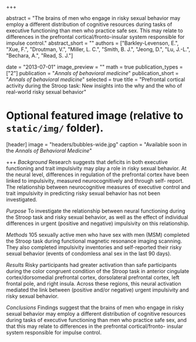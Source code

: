 +++

abstract = "The brains of men who engage in risky sexual behavior may employ a different distribution of cognitive resources during tasks of executive functioning than men who practice safe sex. This may relate to differences in the prefrontal cortical/fronto-insular system responsible for impulse control."
abstract_short = ""
authors = ["Barkley-Levenson, E.", "Xue, F.", "Droutman, V.", "Miller, L. C.", "Smith, B. J.", "Jeong, D.", "Lu, J.-L.", "Bechara, A.",  "Read, S. J."]

date = "2013-07-01"
image_preview = ""
math = true
publication_types = ["2"]
publication = "*Annals of behavioral medicine*"
publication_short = "*Annals of behavioral medicine*"
selected = true
title = "Prefrontal cortical activity during the Stroop task: New insights into the why and the who of real-world risky sexual behavior"

# Optional featured image (relative to `static/img/` folder).
[header]
image = "headers/bubbles-wide.jpg"
caption = "Available soon in the *Annals of Behavioral Medicine*"

+++
*Background* Research suggests that deficits in both executive functioning and trait impulsivity
may play a role in risky sexual behavior. At the neural level, differences in regulation of the
prefrontal cortex have been linked to impulsivity, measured neurocognitively and through self-
report. The relationship between neurocognitive measures of executive control and trait
impulsivity in predicting risky sexual behavior has not been investigated.

*Purpose* To investigate the relationship between neural functioning during the Stroop task and risky sexual behavior, as well as the effect of individual differences in urgent (positive and negative) impulsivity on this relationship.

*Methods* 105 sexually active men who have sex with men (MSM) completed the Stroop task during functional magnetic resonance imaging scanning. They also completed impulsivity
inventories and self-reported their risky sexual behavior (events of condomless anal sex in the last
90 days).

*Results* Risky participants had greater activation than safe participants during the color
congruent condition of the Stroop task in anterior cingulate cortex/dorsomedial prefrontal cortex,
dorsolateral prefrontal cortex, left frontal pole, and right insula. Across these regions, this neural
activation mediated the link between (positive and/or negative) urgent impulsivity and risky
sexual behavior.

*Conclusions* Findings suggest that the brains of men who engage in risky sexual behavior may
employ a different distribution of cognitive resources during tasks of executive functioning than men who practice safe sex, and that this may relate to differences in the prefrontal cortical/fronto-
insular system responsible for impulse control.